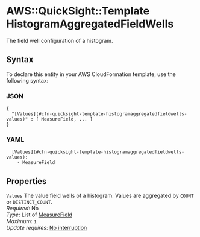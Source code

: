 # AWS::QuickSight::Template HistogramAggregatedFieldWells<a name="aws-properties-quicksight-template-histogramaggregatedfieldwells"></a>

The field well configuration of a histogram\.

## Syntax<a name="aws-properties-quicksight-template-histogramaggregatedfieldwells-syntax"></a>

To declare this entity in your AWS CloudFormation template, use the following syntax:

### JSON<a name="aws-properties-quicksight-template-histogramaggregatedfieldwells-syntax.json"></a>

```
{
  "[Values](#cfn-quicksight-template-histogramaggregatedfieldwells-values)" : [ MeasureField, ... ]
}
```

### YAML<a name="aws-properties-quicksight-template-histogramaggregatedfieldwells-syntax.yaml"></a>

```
  [Values](#cfn-quicksight-template-histogramaggregatedfieldwells-values): 
    - MeasureField
```

## Properties<a name="aws-properties-quicksight-template-histogramaggregatedfieldwells-properties"></a>

`Values`  <a name="cfn-quicksight-template-histogramaggregatedfieldwells-values"></a>
The value field wells of a histogram\. Values are aggregated by `COUNT` or `DISTINCT_COUNT`\.  
*Required*: No  
*Type*: List of [MeasureField](aws-properties-quicksight-template-measurefield.md)  
*Maximum*: `1`  
*Update requires*: [No interruption](https://docs.aws.amazon.com/AWSCloudFormation/latest/UserGuide/using-cfn-updating-stacks-update-behaviors.html#update-no-interrupt)